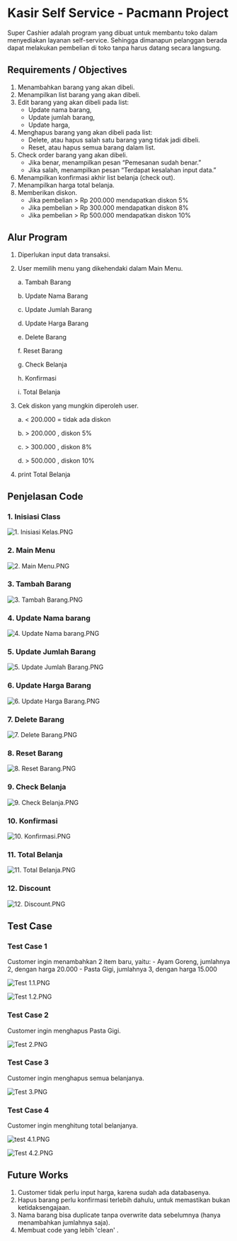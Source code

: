 # Kasir Self Service - Pacmann Project

Super Cashier adalah program yang dibuat untuk membantu toko dalam menyediakan layanan self-service. Sehingga dimanapun pelanggan berada dapat melakukan pembelian di toko tanpa harus datang secara langsung.

## Requirements / Objectives

1. Menambahkan barang yang akan dibeli.
2. Menampilkan list barang yang akan dibeli.
3. Edit barang yang akan dibeli pada list:
    - Update nama barang,
    - Update jumlah barang,
    - Update harga,
4. Menghapus barang yang akan dibeli pada list:
    - Delete, atau hapus salah satu barang yang tidak jadi dibeli.
    - Reset, atau hapus semua barang dalam list.
5. Check order barang yang akan dibeli.
    - Jika benar, menampilkan pesan “Pemesanan sudah benar.”
    - Jika salah, menampilkan pesan “Terdapat kesalahan input data.”
6. Menampilkan konfirmasi akhir list belanja (check out).
7. Menampilkan harga total belanja.
8. Memberikan diskon.
    - Jika pembelian > Rp 200.000 mendapatkan diskon 5%
    - Jika pembelian > Rp 300.000 mendapatkan diskon 8%
    - Jika pembelian > Rp 500.000 mendapatkan diskon 10%
   
## Alur Program

1. Diperlukan input data transaksi.

2. User memilih menu yang dikehendaki dalam Main Menu.

    a. Tambah Barang
    
    b. Update Nama Barang
    
    c. Update Jumlah Barang
    
    d. Update Harga Barang
    
    e. Delete Barang
    
    f. Reset Barang
    
    g. Check Belanja
    
    h. Konfirmasi
    
    i. Total Belanja
    
3. Cek diskon yang mungkin diperoleh user.

    a. < 200.000 = tidak ada diskon
    
    b. > 200.000 , diskon 5%
    
    c. > 300.000 , diskon 8%
    
    d. > 500.000 , diskon 10%
    
4. print Total Belanja

## Penjelasan Code

### 1. Inisiasi Class

![1. Inisiasi Kelas.PNG](https://github.com/dimasdwi-s/Super_Cashier_Pacmann/blob/main/Snippet%20Codes/1.%20Inisiasi%20Kelas.PNG)

### 2. Main Menu

![2. Main Menu.PNG](https://github.com/dimasdwi-s/Super_Cashier_Pacmann/blob/main/Snippet%20Codes/2.%20Main%20Menu.PNG)

### 3. Tambah Barang

![3. Tambah Barang.PNG](https://github.com/dimasdwi-s/Super_Cashier_Pacmann/blob/main/Snippet%20Codes/3.%20Tambah%20Barang.PNG)

### 4. Update Nama barang

![4. Update Nama barang.PNG](https://github.com/dimasdwi-s/Super_Cashier_Pacmann/blob/main/Snippet%20Codes/4.%20Update%20Nama%20barang.PNG)

### 5. Update Jumlah Barang

![5. Update Jumlah Barang.PNG](https://github.com/dimasdwi-s/Super_Cashier_Pacmann/blob/main/Snippet%20Codes/5.%20Update%20Jumlah%20Barang.PNG)

### 6. Update Harga Barang

![6. Update Harga Barang.PNG](https://github.com/dimasdwi-s/Super_Cashier_Pacmann/blob/main/Snippet%20Codes/6.%20Update%20Harga%20Barang.PNG)

### 7. Delete Barang

![7. Delete Barang.PNG](https://github.com/dimasdwi-s/Super_Cashier_Pacmann/blob/main/Snippet%20Codes/7.%20Delete%20Barang.PNG)

### 8. Reset Barang

![8. Reset Barang.PNG](https://github.com/dimasdwi-s/Super_Cashier_Pacmann/blob/main/Snippet%20Codes/8.%20Reset%20Barang.PNG)

### 9. Check Belanja

![9. Check Belanja.PNG](https://github.com/dimasdwi-s/Super_Cashier_Pacmann/blob/main/Snippet%20Codes/9.%20Check%20Belanja.PNG)

### 10. Konfirmasi

![10. Konfirmasi.PNG](https://github.com/dimasdwi-s/Super_Cashier_Pacmann/blob/main/Snippet%20Codes/10.%20Konfirmasi.PNG)

### 11. Total Belanja

![11. Total Belanja.PNG](https://github.com/dimasdwi-s/Super_Cashier_Pacmann/blob/main/Snippet%20Codes/11.%20Total%20Belanja.PNG)

### 12. Discount

![12. Discount.PNG](https://github.com/dimasdwi-s/Super_Cashier_Pacmann/blob/main/Snippet%20Codes/12.%20Discount.PNG)


## Test Case

### Test Case 1

Customer ingin menambahkan 2 item baru, yaitu:
    - Ayam Goreng, jumlahnya 2, dengan harga 20.000
    - Pasta Gigi, jumlahnya 3, dengan harga 15.000
    
![Test 1.1.PNG](https://github.com/dimasdwi-s/Super_Cashier_Pacmann/blob/main/Test%20Case/Test%201.1.PNG)

![Test 1.2.PNG](https://github.com/dimasdwi-s/Super_Cashier_Pacmann/blob/main/Test%20Case/Test%201.2.PNG)

### Test Case 2

Customer ingin menghapus Pasta Gigi.

![Test 2.PNG](https://github.com/dimasdwi-s/Super_Cashier_Pacmann/blob/main/Test%20Case/Test%202.PNG)

### Test Case 3

Customer ingin menghapus semua belanjanya.

![Test 3.PNG](https://github.com/dimasdwi-s/Super_Cashier_Pacmann/blob/main/Test%20Case/Test%203.PNG)

### Test Case 4

Customer ingin menghitung total belanjanya.

![test 4.1.PNG](https://github.com/dimasdwi-s/Super_Cashier_Pacmann/blob/main/Test%20Case/test%204.1.PNG)

![Test 4.2.PNG](https://github.com/dimasdwi-s/Super_Cashier_Pacmann/blob/main/Test%20Case/Test%204.2.PNG)

## Future Works

1. Customer tidak perlu input harga, karena sudah ada databasenya.
2. Hapus barang perlu konfirmasi terlebih dahulu, untuk memastikan bukan ketidaksengajaan.
3. Nama barang bisa duplicate tanpa overwrite data sebelumnya (hanya menambahkan jumlahnya saja).
4. Membuat code yang lebih 'clean' .
